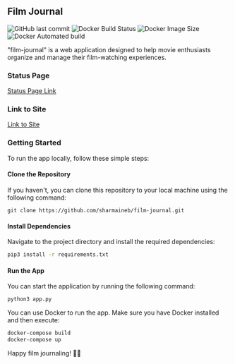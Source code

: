 ## Film Journal

![GitHub last commit](https://img.shields.io/github/last-commit/sharmaineb/film-journal)
![Docker Build Status](https://img.shields.io/docker/build/sharshar7/film-journal)
![Docker Image Size](https://img.shields.io/docker/image-size/your-username/your-repo/latest)
![Docker Automated build](https://img.shields.io/docker/automated/your-username/your-repo)




"film-journal" is a web application designed to help movie enthusiasts organize and manage their film-watching experiences. 

### Status Page
[Status Page Link](https://stats.uptimerobot.com/ZxZ8nCPQOR/795385174)

### Link to Site
[Link to Site](https://film-journal-app.dev.shaaaarmaineb.me/)

### Getting Started

To run the app locally, follow these simple steps:

#### Clone the Repository

If you haven't, you can clone this repository to your local machine using the following command:

```
git clone https://github.com/sharmaineb/film-journal.git
```

#### Install Dependencies

Navigate to the project directory and install the required dependencies:

```bash
pip3 install -r requirements.txt
```

#### Run the App

You can start the application by running the following command:

```bash
python3 app.py
```
You can use Docker to run the app. Make sure you have Docker installed and then execute:

```bash
docker-compose build
docker-compose up
```
Happy film journaling! 🎥📝
